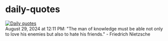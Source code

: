 # daily-quotes
[![Daily quotes](https://github.com/ceepu8/daily-quotes/actions/workflows/daily-quote.yml/badge.svg)](https://github.com/ceepu8/daily-quotes/actions/workflows/daily-quote.yml)<br/>
August 29, 2024 at 12:11 PM: "The man of knowledge must be able not only to love his enemies but also to hate his friends." - Friedrich Nietzsche
